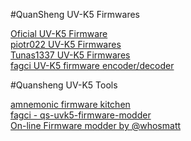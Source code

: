 #QuanSheng UV-K5 Firmwares

[Oficial UV-K5 Firmware](http://en.qsfj.com/products/3002)<br>
[piotr022 UV-K5 Firmwares](https://github.com/piotr022/UV_K5_playground/releases)<br>
[Tunas1337 UV-K5 Firmwares](https://github.com/Tunas1337/UV-K5-Modded-Firmwares)<br>
[fagci UV-K5 firmware encoder/decoder](https://github.com/fagci/qs-uvk5-firmware-modder)<br>

#Quansheng UV-K5 Tools

[amnemonic firmware kitchen](https://github.com/amnemonic/Quansheng_UV-K5_Firmware/tree/main)<br>
[fagci - qs-uvk5-firmware-modder](https://github.com/fagci/qs-uvk5-firmware-modder)<br>
[On-line Firmware modder by @whosmatt](https://whosmatt.github.io/uvmod/)
